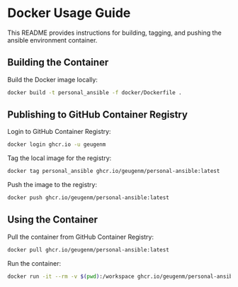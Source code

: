 # Docker Usage Guide

This README provides instructions for building, tagging, and pushing the ansible environment container.

## Building the Container

Build the Docker image locally:

```bash
docker build -t personal_ansible -f docker/Dockerfile .
```

## Publishing to GitHub Container Registry

Login to GitHub Container Registry:

```bash
docker login ghcr.io -u geugenm
```

Tag the local image for the registry:

```bash
docker tag personal_ansible ghcr.io/geugenm/personal-ansible:latest
```

Push the image to the registry:

```bash
docker push ghcr.io/geugenm/personal-ansible:latest
```

## Using the Container

Pull the container from GitHub Container Registry:

```bash
docker pull ghcr.io/geugenm/personal-ansible:latest
```

Run the container:

```bash
docker run -it --rm -v $(pwd):/workspace ghcr.io/geugenm/personal-ansible:latest
```

